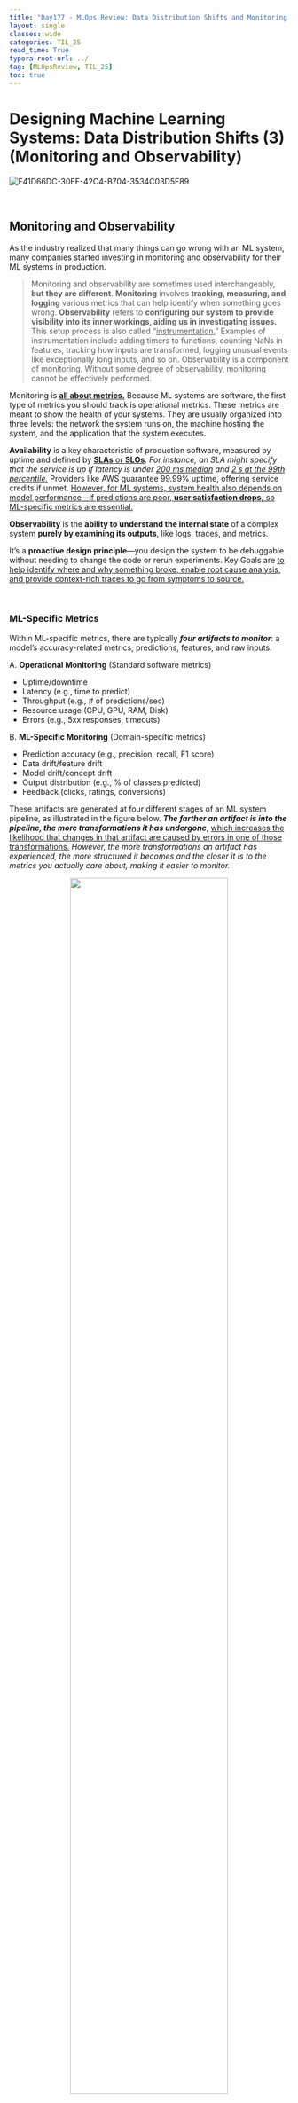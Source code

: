 ```yaml
---
title: "Day177 - MLOps Review: Data Distribution Shifts and Monitoring (4)"
layout: single
classes: wide
categories: TIL_25
read_time: True
typora-root-url: ../
tag: [MLOpsReview, TIL_25]
toc: true 
---
```


# Designing Machine Learning Systems: Data Distribution Shifts (3) (Monitoring and Observability)

![F41D66DC-30EF-42C4-B704-3534C03D5F89](../../images/2025-07-09-TIL25_Day177/F41D66DC-30EF-42C4-B704-3534C03D5F89.jpeg)

<br>

## Monitoring and Observability

As the industry realized that many things can go wrong with an ML system, many companies started investing in monitoring and observability for their ML systems in production.

> Monitoring and observability are sometimes used interchangeably, **but they are different**. **Monitoring** involves **tracking, measuring, and logging** various metrics that can help identify when something goes wrong. **Observability** refers to **configuring our system to provide visibility into its inner workings, aiding us in investigating issues.** This setup process is also called “<u>instrumentation.</u>” Examples of instrumentation include adding timers to functions, counting NaNs in features, tracking how inputs are transformed, logging unusual events like exceptionally long inputs, and so on. Observability is a component of monitoring. Without some degree of observability, monitoring cannot be effectively performed.

Monitoring is **<u>all about metrics.</u>** Because ML systems are software, the first type of metrics you should track is operational metrics. These metrics are meant to show the health of your systems. They are usually organized into three levels: the network the system runs on, the machine hosting the system, and the application that the system executes. 

**Availability** is a key characteristic of production software, measured by uptime and defined by <u><b>SLAs</b> or <b>SLOs</b></u>. *For instance, an SLA might specify that the service is up if latency is under <u>200 ms median</u> and <u>2 s at the 99th percentile.</u>* Providers like AWS guarantee 99.99% uptime, offering service credits if unmet. <u>However, for ML systems, system health also depends on model performance—if predictions are poor, <b>user satisfaction drops,</b> so ML-specific metrics are essential.</u>

**Observability** is the **ability to understand the internal state** of a complex system **purely by examining its outputs**, like logs, traces, and metrics.

It’s a **proactive design principle**—you design the system to be debuggable without needing to change the code or rerun experiments. Key Goals are <u>to help identify where and why something broke, enable root cause analysis, and provide context-rich traces to go from symptoms to source.</u>

<br>



### ML-Specific Metrics

Within ML-specific metrics, there are typically ***four artifacts to monitor***: a model’s accuracy-related metrics, predictions, features, and raw inputs. 

A. **Operational Monitoring** (Standard software metrics)

- Uptime/downtime
- Latency (e.g., time to predict)
- Throughput (e.g., # of predictions/sec)
- Resource usage (CPU, GPU, RAM, Disk)
- Errors (e.g., 5xx responses, timeouts)

B. **ML-Specific Monitoring** (Domain-specific metrics)

- Prediction accuracy (e.g., precision, recall, F1 score)
- Data drift/feature drift
- Model drift/concept drift
- Output distribution (e.g., % of classes predicted)
- Feedback (clicks, ratings, conversions)

These artifacts are generated at four different stages of an ML system pipeline, as illustrated in the figure below. ***The farther an artifact is into the pipeline, the more transformations it has undergone***, <u>which increases the likelihood that changes in that artifact are caused by errors in one of those transformations.</u> *However, the more transformations an artifact has experienced, the more structured it becomes and the closer it is to the metrics you actually care about, making it easier to monitor.* 

<center>
  <img src="../../images/2025-07-09-TIL25_Day177/image-20250711154952129.png" width="75%"><br><br><I>The more transformations an artifact experiences,<br> the more likely its changes are due to errors in one of those transformations.</I><br><br>
</center>

#### 1. Monitoring Accuracy-Related Metrics

Accuracy-related metrics are the most straightforward way to determine if a model’s performance has declined. Even if the feedback can’t directly reveal natural labels, it can still be used to identify changes in your ML model’s performance.

For example, when we build a YouTube video recommendation system, we track **not only click-through rate but also watch time** and **whether users finish videos**. If click-through stays constant but completion drops, it may indicate system deterioration.

It is also possible to engineer the system to collect feedback, like Google Translate's upvote/downvote system. A rise in downvotes may indicate issues. These can **guide labeling, prompting experts** to improve translation <u>for better future models.</u>

#### 1) Monitoring Predictions

Prediction is the most common artifact to monitor. *For regression tasks, each prediction is a continuous value, like a house price, while for classification, it's a discrete category*. Predictions are usually just numbers, **making them easy to visualize and interpret.** 

You can **track distribution shifts** by <u>running two-sample tests on predictions</u>, which are low-dimensional. Predictions also indicate **input shifts**: *if the model's function mapping input to output remains the same, then a change in prediction distribution signals a shift in input distribution.* 

You can also **monitor predictions for anything unusual**, such as an abnormal number of False results in a row. There might be a long delay <u>between predictions and ground truth labels</u>. Changes in accuracy metrics might not be noticeable for days or weeks, whereas a model predicting all False over 10 minutes can be detected right away. 

#### 2) Monitoring features

ML monitoring solutions focus on **tracking feature changes**, <u>including inputs and transformations from raw data to final features</u>. Feature monitoring is attractive because features are well-structured compared to raw data.

The first step of feature monitoring is **<u>feature validation</u>**: ensuring that features <u>follow an expected schema, usually generated from training data or common sense.</u> Violations in production may indicate a shift in distribution.

For example, here are some of the things you can check for a given feature:

- If the min, max, or median values of a feature are within an acceptable range
- If the values of a feature satisfy a regular expression format
- If all the values of a feature belong to a predefined set
- If the values of a feature are always greater than the values of another feature

Feature validation, also called **table testing,** <u>involves checking features organized in tables where columns are features and rows are data samples.</u> Many open source libraries assist with basic feature validation, with the two most popular being **Great Expectations** and **Deequ**, which AWS develops. <u>The figure below illustrates some of the built-in feature validation functions in Great Expectations and provides an example of how to use them.</u>

<center>
  <img src="../../images/2025-07-09-TIL25_Day177/image-20250711172926265.png" width="65%"><br><br>
</center>



In addition to basic feature validation, you can also **use two-sample tests** <u>to determine whether the underlying distribution of a feature or a set of features has changed.</u> Because a feature or a set of features can be high-dimensional, you might need to reduce their dimensions before performing the test, which can make the test less effective.

There are four major concerns when doing feature monitoring:

- A company might have hundreds of models, each using hundreds or thousands of features.

  - Computing hourly summary statistics for many features is costly in terms of computing and memory. T**racking too many metrics constantly can slow your system,** increase latency for users, and delay anomaly detection.

- While tracking features help with debugging, **they’re not very effective for detecting model performance degradation.**

  - A slight distribution shift can cause failure, **but minor feature changes may not harm performance**. Feature distributions often change harmlessly, *<u>causing many false alerts</u>*. <u>This "alert fatigue" can make teams ignore alerts, making it crucial to identify critical feature shifts.</u>

- Feature extraction often involves **multiple steps, such as filling missing values and standardization, using libraries such as `pandas` and Spark across services like BigQuery or Snowflake.

  - You may have a relational database as input and a NumPy array as output for feature extraction. **Detecting harmful changes in a feature might not reveal if they result <u>from an input shift or a processing error.</u>**

- The schema that your features follow can change over time.

  - If you don't version **schemas** and map features to expected schemas, **the alert may be caused by a schema mismatch, not data change.** 

  

These concerns don't dismiss feature monitoring's importance; changes in feature space are useful signals for understanding ML system health. <u>Considering these can help you select a suitable feature monitoring solution.</u>



#### 3) Monitoring Raw Inputs

A change in features might stem **from processing issues rather than data changes**. Monitoring raw inputs before processing can be tricky due to multiple sources in different formats and limited access for ML engineers, who typically query already processed data stored by the data platform team. Consequently**, raw input monitoring is usually the data platform team's responsibility, outside this book's scope.**

<br>

### Monitoring Toolbox

>Traditional monitoring is essential but insufficient for today’s complex ML pipelines. Engineers rely on **logs**, **dashboards**, and **alerts** to track what is happening. The goal is to **detect**, **understand**, and eventually **respond** to issues.

However, as systems scale (e.g., microservices, serverless, cloud-native architectures), **monitoring evolves into “observability,”** a more powerful concept for understanding a system’s internal behavior via its external signals.

#### 1. Logs

Logs are **timestamped records of events** that happen inside the system at runtime. These can include:

- When a container starts or stops
- Memory usage, errors, warnings
- Function inputs/outputs
- Model predictions
- Tracebacks for exceptions
- User requests and system responses

> **“If it moves, we track it.”** — This principle underscores the exhaustive tracking approach at companies like Etsy.

Logs are useful for several reasons: they help debug unexpected behaviors, record ground truth for auditing and compliance, act as a source of derived metrics and traces, and enable root-cause analysis in distributed systems.

Modern challenges include scale and complexity. Large systems generate billions of events daily, such as Badoo, which handled approximately 20 billion events per day in 2019. Additionally, complexity arises when a single user request can trigger 20–30 service hops, making it difficult to identify the exact point of failure even if the timing is known.

- Best Practices: Attach unique trace/request IDs to track the journey of a request across services, include rich metadata (e.g., service name, function, user, model version, inputs), and use structured logging (e.g., JSON format) for easy parsing and querying.
- Real-World Tools
  - **Log aggregation**: ELK stack (Elasticsearch + Logstash + Kibana), Fluentd
  - **Real-time pipelines**: Kafka, Kinesis
  - **Log analysis**: Spark, Hadoop, Flink SQL, KSQL

##### ML in Logs

- **Anomaly detection**: Identify abnormal logs that deviate from expected patterns
- **Failure prediction**: Estimate which services may also fail due to upstream issues
- **Priority classification**: Label logs as usual, warning, error, fatal, etc.

<br>

#### 2. Dashboards

> Dashboards visualize metrics in real time or over time. This helps humans **quickly spot trends, anomalies, or patterns**.

- Why They Matter: Make monitoring accessible to engineers and non-engineers (PMs, analysts), convert raw logs and metrics into actionable visuals, and support decision-making (e.g., "is this drift temporary or persistent?").
- Common Pitfalls: Graphs do not necessarily equate to understanding; a noisy or spiky loss graph may lead to confusion rather than clarity. Additionally, dashboard rot occurs when it is cluttered with too many outdated or low-signal panels, reducing its effectiveness.
- Best Practices
  - Visualize **aggregated and relevant metrics.**
  - Build **task-specific dashboards** (e.g., “inference health”, “training accuracy”, “model drift”)
  - Use **color coding**, **threshold alerts**, and **annotations** (e.g., when a new model was deployed)

<br>

#### 3. Alerts

> Alerts are **automated notifications** when the system detects that something suspicious, risky, or wrong is happening.

- Components of an Alert
  - **Alert Policy**: Defines what triggers an alert (e.g., “accuracy < 90% for 10 minutes”)
  - **Notification Channels**: Where the alert is sent (e.g., Slack, PagerDuty, Email)
  - **Description/Runbook**: A helpful explanation of the alert with possible mitigation steps

- Example

```markdown
## 🚨 Recommender Model Accuracy Below 90%
Time: 2025-06-30 13:45 UTC  
Model: v5.2  
Service: inference-api-prod  
Suggested Action: Check data drift on user_age and content_type  
Dashboard: [Click here](http://grafana.mlteam.ai/recmodel-prod)
```

<br>

#### Alert Fatigue

- Caused by **too many trivial alerts**
- Can lead to **critical ones being ignored**
- Solutions:
  - Set **meaningful thresholds**
  - **Group-related alerts**
  - Suppress **repetitive alerts** during known issues

<br>

## Observability

### What Is Observability?

Observability means that from **external outputs (logs, metrics, traces)**, you can **infer internal system states** without needing direct access to internal components.

> **Control Theory Definition**: A system is *observable* if its internal state can be reconstructed from its outputs.

Legacy monitoring assumes access and control over all system components. However, in cloud-native environments, components are often ephemeral (come and go), third-party managed (e.g., AWS services), and distributed across VMs, containers, and geographies. Therefore, observability in such systems revolves around designing with telemetry visibility in mind.

<br>

#### Observability vs. Monitoring

| Aspect            | Monitoring                | Observability                                                |
| ----------------- | ------------------------- | ------------------------------------------------------------ |
| Focus             | External metrics & alerts | Internal state inference from external data                  |
| Assumptions       | Known failure modes       | Unknown failure modes                                        |
| Outputs           | Metrics & basic logs      | Logs, metrics, traces, tags, metadata                        |
| System Complexity | Few components            | Many distributed components                                  |
| Example           | “Model accuracy dropped”  | “Model accuracy dropped for users in zip code 94043 during GPU contention due to service X” |

<Br>

#### Key Concept: Telemetry

- Telemetry = logs + metrics + traces collected **remotely**
- Needed for **distributed debugging**, **root cause analysis**, and **compliance auditing**
- Example queries enabled by good observability:
  - “Which users got incorrect predictions in the last 10 minutes?”
  - “Which zip codes had prediction drift after model v2.3 launch?”
  - “What feature caused model confidence to drop for these cases?”

<br>

### Observability in ML

- Observability in ML involves combining system behavior with model understanding, which includes model-specific metadata such as predictions, confidences, and feature attributions, as well as interpretable signals like SHAP values, feature importance, and outlier scores. It also encompasses monitoring by cohort, such as performance metrics across different user groups, regions, or devices. When a model’s accuracy drops, it's important not just to be aware of the decline but to understand why—identifying which features, users, or conditions contributed to the issue.

<br><br>
